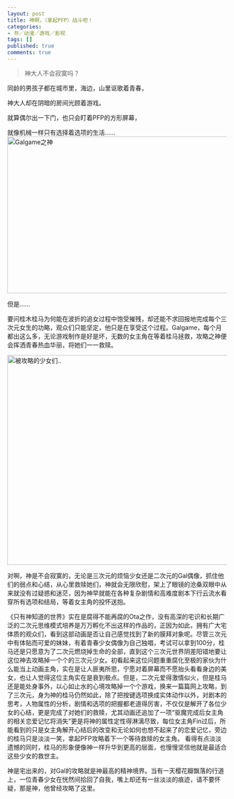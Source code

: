 ```yaml
---
layout: post
title: 神啊，（拿起PFP）战斗吧！
categories:
- 书／动漫／游戏／影视
tags: []
published: true
comments: true
---
```

<p><blockquote>神大人不会寂寞吗？</blockquote></p>

<p>同龄的男孩子都在城市里，海边，山里讴歌着青春，</p>

<p>神大人却在阴暗的房间光顾着游戏。</p>

<p>就算偶尔出一下门，也只会盯着PFP的方形屏幕，</p>

<p>就像机械一样只有选择着选项的生活……
<a href="http://trowa.org/wp-content/media/2011/04/只有神知道的世界.SumiSoraKami_Nomi_zo_Shiru_Sekai12GBx264_aac720p295F6D58-shot0020.png"><img class="alignnone size-large wp-image-910" title="Galgame之神" src="http://trowa.org/wp-content/media/2011/04/只有神知道的世界.SumiSoraKami_Nomi_zo_Shiru_Sekai12GBx264_aac720p295F6D58-shot0020-1024x576.png" alt="Galgame之神" width="640" height="360" /></a></p>

<p>但是……</p>

<p>要问桂木桂马为何能在波折的追女过程中饱受摧残，却还能不求回报地完成每个三次元女生的功略，观众们只能坚定，他只是在享受这个过程。Galgame，每个月都出这么多，无论游戏制作是好是坏，无数的女主角在等着桂马拯救，攻略之神便会挥洒青春热血华丽，将她们一一救赎。</p>

<p><a href="http://trowa.org/wp-content/media/2011/04/神攻略的痕迹.jpg"><img class="alignnone size-full wp-image-912" title="神攻略的痕迹" src="http://trowa.org/wp-content/media/2011/04/神攻略的痕迹.jpg" alt="被攻略的少女们.." width="640" height="482" /></a></p>

<p>对啊，神是不会寂寞的，无论是三次元的烦恼少女还是二次元的Gal偶像，抓住他们的弱点和心结，从心里救赎她们，神就会无限欣慰，架上了眼镜的沧桑双眼中从来就没有过疑惑和迷茫，因为神早就能在各种复杂剧情和高难度剧本下行云流水看穿所有选项和结局，等着女主角的投怀送抱。</p>

<p>《只有神知道的世界》实在是腐得不能再腐的Ota之作，没有高深的宅识和长期广泛的二次元思维模式培养是万万孵化不出这样的作品的，正因为如此，拥有广大宅体质的观众们，看到这部动画是否让自己感觉找到了新的膜拜对象呢。尽管三次元中有体贴而可爱的妹妹，有着青春少女偶像为自己独唱，考试可以拿到100分，桂马还是只愿意为了二次元燃烧掉生命的全部，直到这个三次元世界阴差阳错地要让这位神去攻略掉一个个的三次元少女。初看起来这位问题重重腐化至极的家伙为什么能当上动画主角，实在是让人匪夷所思，宁愿对着屏幕而不愿抬头看看身边的美女，也让人觉得这位主角实在是衰到极点。但是，二次元爱得激情似火，但是桂马还是能处身事外，以心如止水的心境攻略掉一个个游戏，换来一篇篇网上攻略，到了三次元，身为神的桂马仍然如此，除了把按键选项换成实体动作以外，对剧本的思考，人物属性的分析，剧情和选项的把握都老道得厉害，不仅仅是解开了各位少女的心结，更是完成了对她们的救赎，尤其动画还追加了一项“驱魔完成后女主角的相关恋爱记忆将消失”更是将神的属性定性得淋漓尽致，每位女主角Fin过后，所能看到的只是女主角解开心结后的改变和无论如何也想不起来了的恋爱记忆，旁边的桂马只是淡淡一笑，拿起PFP攻略着下一个等待救赎的女主角。 看得有点淡淡遗憾的同时，桂马的形象便像神一样升华到更高的层面，也慢慢坚信他就是最适合这些少女的救世主。</p>

<p>神是宅出来的，对Gal的攻略就是神最高的精神境界。当有一天樱花瓣飘落的行道上，一位青春少女在恍然间拾回了自我，嘴上却还有一丝淡淡的痕迹，请不要怀疑，那是神，他曾经攻略了这里。</p>
